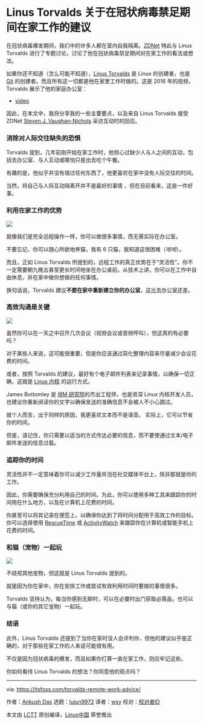 [#]: collector: (lujun9972)
[#]: translator: (wxy)
[#]: reviewer: ( )
[#]: publisher: ( )
[#]: url: ( )
[#]: subject: (Linus Torvalds’ Advice on Working From Home during Coronavirus Lockdown)
[#]: via: (https://itsfoss.com/torvalds-remote-work-advice/)
[#]: author: (Ankush Das https://itsfoss.com/author/ankush/)

Linus Torvalds 关于在冠状病毒禁足期间在家工作的建议
======

在冠状病毒爆发期间，我们中的许多人都在室内自我隔离。[ZDNet][1] 特此与 Linus Torvalds 进行了专题讨论，讨论了他在冠状病毒禁足期间对在家工作的看法或想法。

如果你还不知道（怎么可能不知道），[Linus Torvalds][2] 是 Linux 的创建者，也是 [Git][3] 的创建者。而且所有这一切都是他在家里工作时做的。这是 2016 年的视频，Torvalds 展示了他的家庭办公室：

- [video](https://youtu.be/SOXeXauRAm0)

因此，在本文中，我将分享我的一些主要要点，以及来自 Linus Torvalds 接受 ZDNet [Steven J. Vaughan-Nichols][4] 采访互动时的回应。

### 消除对人际交往缺失的恐惧

Torvalds 提到，几年前刚开始在家工作时，他担心过缺少人与人之间的互动，包括去办公室、与人互动或哪怕只是出去吃个午餐。

有趣的是，他似乎并没有错过任何东西了，他更喜欢在家中没有人际交往的时间。

当然，将自己与人际互动隔离开并不是最好的事情 ，但在目前看来，这是一件好事。

### 利用在家工作的优势

![][5]

就像我们是完全远程操作一样，你可以做很多事情，而无需实际在办公室。

不要忘记，你可以随心所欲地养猫，我有 6 只猫，我知道这很困难（*哈哈*）。

而且，正如 Linus Torvalds 所提到的，远程工作的真正优势在于“灵活性”。你不一定需要朝九晚五甚至更长时间地坐在办公桌前。从技术上讲，你可以在工作中自由休息，并在家中做你想做的任何事情。

换句话说，Torvalds 建议**不要在家中重新建立你的办公室**，这比去办公室还差。

### 高效沟通是关键

![][6]

虽然你可以在一天之中召开几次会议（视频会议或音频呼叫），但这真的有必要吗？

对于某些人来说，这可能很重要，但是你应该通过简化整理内容来尽量减少会议花费的时间。

或者，按照 Torvalds 的建议，最好有个电子邮件列表来记录事情，以确保一切正确，这就是 [Linux 内核][7] 的运行方式。

James Bottomley 是 [IBM 研究院][8]的杰出工程师，也是资深 Linux 内核开发人员，也建议你重新阅读你的文字以确保发送的准确信息不会被人不小心跳过。

就个人而言，出于同样的原因，我更喜欢文本而不是语音。 实际上，它可以节省你的时间。

但是，请记住，你只需要以适当的方式传达必要的信息，而不要使通过文本/电子邮件发送的信息过载。

### 追踪你的时间

灵活性并不一定意味着你可以减少工作量并泡在社交媒体平台上，除非那就是你的工作。

因此，你需要确保充分利用自己的时间。为此，你可以使用多种工具来跟踪你的时间用在什么地方，以及在计算机上花费的时间。

你甚至可以将其记录在便签上，以确保你达到了将时间分配用于高效工作的目标。你可以选择使用 [RescueTime][9] 或 [ActivityWatch][10] 来跟踪你在计算机或智能手机上花费的时间。

### 和猫（宠物）一起玩

![][11]

不歧视其他宠物，但这就是 Linus Torvalds 提到的。

就是因为你在家中，你在安排工作或尝试有效利用时间时要做的事情很多。

Torvalds 坚持认为，每当你感到无聊时，可以在必要时出门获取必需品，也可以与猫（或你的其它宠物）一起玩。

### 结语

此外，Linus Torvalds 还提到了当你在家时没人会评判你，但他的建议似乎是正确的，对于那些在家工作的人来说可能很有用。

不仅是因为冠状病毒的爆发，而且如果你打算一直在家工作，则应牢记这些。

你如何看待 Linus Torvalds 的想法？你同意他的观点吗？

--------------------------------------------------------------------------------

via: https://itsfoss.com/torvalds-remote-work-advice/

作者：[Ankush Das][a]
选题：[lujun9972][b]
译者：[wxy](https://github.com/wxy)
校对：[校对者ID](https://github.com/校对者ID)

本文由 [LCTT](https://github.com/LCTT/TranslateProject) 原创编译，[Linux中国](https://linux.cn/) 荣誉推出

[a]: https://itsfoss.com/author/ankush/
[b]: https://github.com/lujun9972
[1]: https://www.zdnet.com/article/pet-the-cat-own-the-bathrobe-linus-torvalds-on-working-from-home/
[2]: https://en.wikipedia.org/wiki/Linus_Torvalds
[3]: https://git-scm.com/
[4]: https://twitter.com/sjvn
[5]: https://i2.wp.com/itsfoss.com/wp-content/uploads/2020/03/Work-from-Home-torvalds.jpg?ssl=1
[6]: https://i1.wp.com/itsfoss.com/wp-content/uploads/2020/03/torvalds-home-office.jpg?ssl=1
[7]: https://en.wikipedia.org/wiki/Linux_kernel
[8]: https://www.research.ibm.com/
[9]: https://www.rescuetime.com/
[10]: https://activitywatch.net/
[11]: https://i2.wp.com/itsfoss.com/wp-content/uploads/2020/03/torvalds-penguins.jpeg?ssl=1
